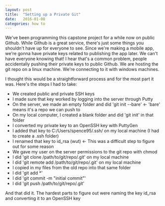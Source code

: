 ```yaml
---
layout: post
title:  "Setting up a Private Git"
date:   2016-01-08
categories: how to
---
```

We've been programming this capstone project for a while now on public Github. While Github is a great service, there's just some things you shouldn't
have up for everyone to see. Since we're making a mobile app, we're gonna have private keys related to publishing the app later. We can't have everyone
knowing that! I hear that's a common problem, people accidentally pushing their private keys to public Github. We are hosting the git repo on a linux machine.
We're connecting to it with windows machines.

I thought this would be a straightforward process and for the most part it was. Here's the steps I had to take:

* We created public and private SSH keys
* I made sure that key worked by logging into the server through Putty
* On the server, we made an empty folder and did 'git init --bare' <- 'bare' means it's a repo we can push to
* On my local computer, I created a blank folder and did 'git init' in that folder
* I converted my private key to an OpenSSH key with PuttyGen
* I added that key to C:/Users/spence95/.ssh/ on my local machine (I had to create a .ssh folder)
* I renamed that key to id_rsa (wut) <- This was a difficult step to figure out for some reason
* We gave my user on the server permissions to the git repo with chmod
* I did 'git clone /path/to/git/repo/.git' on my local machine
* I did 'git remote add /path/to/git/repo/.git' on my local machine
* I copied in my files from the old repo into that same folder
* I did 'git add *'
* I did 'git commit -m "initial commit"'
* I did 'git push /path/to/git/repo/.git'

And that did it. The hardest parts to figure out were naming the key id_rsa and converting it to an OpenSSH key
